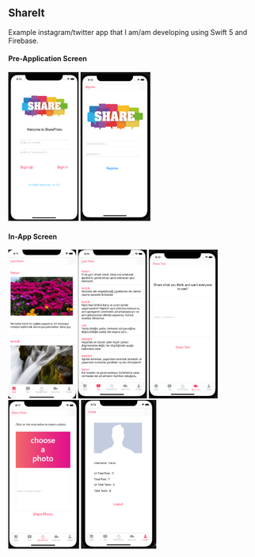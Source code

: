 ## ShareIt
Example instagram/twitter app that I am/am developing using Swift 5 and Firebase.

<div style="text-center">
    <h4>Pre-Application Screen</h4>
    <img height="300" src="https://github.com/harundogdu/ShareIt/blob/main/ss/login.png?raw=true">
    <img height="300" src="https://github.com/harundogdu/ShareIt/blob/main/ss/register.png?raw=true">   
</div>

<div style="text-center">
    <h4>In-App Screen</h4>
    <img height="300" src="https://github.com/harundogdu/ShareIt/blob/main/ss/feed.png?raw=true">
    <img height="300" src="https://github.com/harundogdu/ShareIt/blob/main/ss/text.png?raw=true">   
    <img height="300" src="https://github.com/harundogdu/ShareIt/blob/main/ss/shareText.png?raw=true">     
    <img height="300" src="https://github.com/harundogdu/ShareIt/blob/main/ss/uploadPhoto.png?raw=true">
    <img height="300" src="https://github.com/harundogdu/ShareIt/blob/main/ss/profile.png?raw=true">  
</div>
